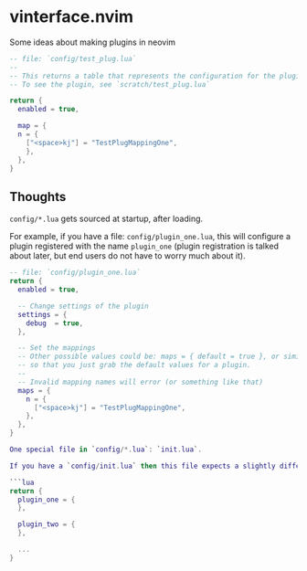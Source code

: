 # vinterface.nvim

Some ideas about making plugins in neovim

```lua
-- file: `config/test_plug.lua`
--
-- This returns a table that represents the configuration for the plugin.
-- To see the plugin, see `scratch/test_plug.lua`

return {
  enabled = true,

  map = {
  n = {
    ["<space>kj"] = "TestPlugMappingOne",
    },
  },
}
```

## Thoughts

`config/*.lua` gets sourced at startup, after loading.

For example, if you have a file: `config/plugin_one.lua`, this will configure a plugin
registered with the name `plugin_one` (plugin registration is talked about later, but end users
do not have to worry much about it).

```lua
-- file: `config/plugin_one.lua`
return {
  enabled = true,

  -- Change settings of the plugin
  settings = {
    debug  = true,
  },

  -- Set the mappings
  -- Other possible values could be: maps = { default = true }, or similar (not yet decided)
  -- so that you just grab the default values for a plugin.
  --
  -- Invalid mapping names will error (or something like that)
  maps = {
    n = {
      ["<space>kj"] = "TestPlugMappingOne",
    },
  },
}

One special file in `config/*.lua`: `init.lua`.

If you have a `config/init.lua` then this file expects a slightly differen structure.

```lua
return {
  plugin_one = {
  },

  plugin_two = {
  },

  ...
}
```
